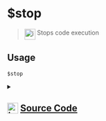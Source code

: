 # $stop
> <img align="top" src="https://upload.wikimedia.org/wikipedia/commons/thumb/e/e4/Infobox_info_icon.svg/160px-Infobox_info_icon.svg.png?20150409153300" alt="image" width="25" height="auto"> Stops code execution
## Usage
```
$stop
```
<details>
<summary>
    
## <img align="top" src="https://cdn4.iconfinder.com/data/icons/iconsimple-logotypes/512/github-512.png" alt="image" width="25" height="auto">  [Source Code](https://github.com/tryforge/ForgeScript-V2/blob/main/src/native/stop.ts)
    
</summary>
    
```ts
import { NativeFunction, Return } from "../structures"

export default new NativeFunction({
    name: "$stop",
    version: "1.0.0",
    description: "Stops code execution",
    unwrap: false,
    execute() {
        return Return.stop()
    },
})

```
    
</details>